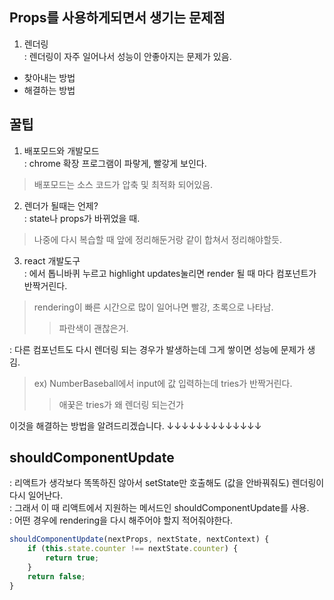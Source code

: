 ## Props를 사용하게되면서 생기는 문제점
1. 렌더링\
: 렌더링이 자주 일어나서 성능이 안좋아지는 문제가 있음.
- 찾아내는 방법
- 해결하는 방법

## 꿀팁
1. 배포모드와 개발모드\
: chrome 확장 프로그램이 파랗게, 빨갛게 보인다.
> 배포모드는 소스 코드가 압축 및 최적화 되어있음.
2. 렌더가 될때는 언제?\
: state나 props가 바뀌었을 때.
> 나중에 다시 복습할 때 앞에 정리해둔거랑 같이 합쳐서 정리해야할듯.
3. react 개발도구\
: 에서 톱니바퀴 누르고 highlight updates눌리면 render 될 때 마다 컴포넌트가 반짝거린다.
> rendering이 빠른 시간으로 많이 일어나면 빨강, 초록으로 나타남.
>> 파란색이 괜찮은거.

: 다른 컴포넌트도 다시 렌더링 되는 경우가 발생하는데 그게 쌓이면 성능에 문제가 생김.
> ex) NumberBaseball에서 input에 값 입력하는데 tries가 반짝거린다.
>> 애꿎은 tries가 왜 렌더링 되는건가

이것을 해결하는 방법을 알려드리겠습니다.
↓↓↓↓↓↓↓↓↓↓↓↓↓

## shouldComponentUpdate
: 리액트가 생각보다 똑똑하진 않아서 setState만 호출해도 (값을 안바꿔줘도) 렌더링이 다시 일어난다.\
: 그래서 이 때 리액트에서 지원하는 메서드인 shouldComponentUpdate를 사용.\
: 어떤 경우에 rendering을 다시 해주어야 할지 적어줘야한다.
``` jsx
shouldComponentUpdate(nextProps, nextState, nextContext) {
    if (this.state.counter !== nextState.counter) {
        return true;
    }
    return false;
}
```
